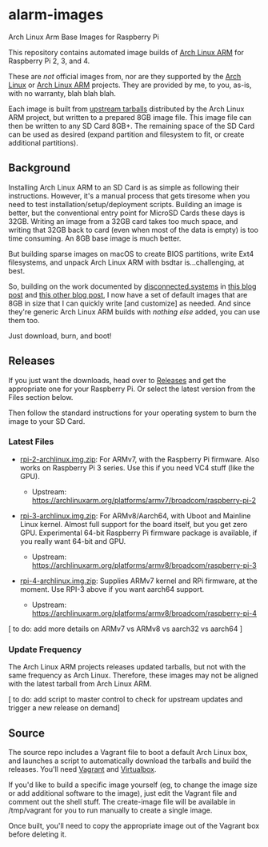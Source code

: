 # alarm-images
Arch Linux Arm Base Images for Raspberry Pi


This repository contains automated image builds of [Arch Linux ARM](https://archlinuxarm.org) for Raspberry Pi 2, 3, and 4.  

These are *not* official images from, nor are they supported by the [Arch Linux](https://www.archlinux.org) or [Arch Linux ARM](https://archlinuxarm.org) projects. They are provided by me, to you, as-is, with no warranty, blah blah blah.

Each image is built from [upstream tarballs](https://archlinuxarm.org/about/downloads) distributed by the Arch Linux ARM project, but written to a prepared 8GB image file. This image file can then be written to any SD Card 8GB+. The remaining space of the SD Card can be used as desired (expand partition and filesystem to fit, or create additional partitions).

## Background

Installing Arch Linux ARM to an SD Card is as simple as following their instructions. However, it's a manual process that gets tiresome when you need to test installation/setup/deployment scripts. Building an image is better, but the conventional entry point for MicroSD Cards these days is 32GB. Writing an image from a 32GB card takes too much space, and writing that 32GB back to card (even when most of the data is empty) is too time consuming. An 8GB base image is much better.

But building sparse images on macOS to create BIOS partitions, write Ext4 filesystems, and unpack Arch Linux ARM with bsdtar is...challenging, at best.

So, building on the work documented by [disconnected.systems](https://disconnected.systems) in [this blog post](https://disconnected.systems/blog/raspberry-pi-archlinuxarm-setup/) and [this other blog post](https://disconnected.systems/blog/custom-rpi-image-with-github-travis//), I now have a set of default images that are 8GB in size that I can quickly write [and customize] as needed. And since they're generic Arch Linux ARM builds with *nothing else* added, you can use them too.

Just download, burn, and boot!

## Releases
If you just want the downloads, head over to [Releases](https://github.com/andrewboring/alarm-images/releases) and get the appropriate one for your Raspberry Pi. Or select the latest version from the Files section below.

Then follow the standard instructions for your operating system to burn the image to your SD Card.


### Latest Files
- [rpi-2-archlinux.img.zip](https://github.com/andrewboring/alarm-images/releases/latest/download/rpi-2-archlinux.img.zip): For ARMv7, with the Raspberry Pi firmware. Also works on Raspberry Pi 3 series. Use this if you need VC4 stuff (like the GPU).
  - Upstream: https://archlinuxarm.org/platforms/armv7/broadcom/raspberry-pi-2

- [rpi-3-archlinux.img.zip](https://github.com/andrewboring/alarm-images/releases/latest/download/rpi-3-archlinux.img.zip): For ARMv8/Aarch64, with Uboot and Mainline Linux kernel. Almost full support for the board itself, but you get zero GPU. Experimental 64-bit Raspberry Pi firmware package is available, if you really want 64-bit and GPU.
  - Upstream: https://archlinuxarm.org/platforms/armv8/broadcom/raspberry-pi-3

- [rpi-4-archlinux.img.zip](https://github.com/andrewboring/alarm-images/releases/latest/download/rpi-3-archlinux.img.zip): Supplies ARMv7 kernel and RPi firmware, at the moment. Use RPI-3 above if you want aarch64 support.
  - Upstream: https://archlinuxarm.org/platforms/armv8/broadcom/raspberry-pi-4

[ to do: add more details on ARMv7 vs ARMv8 vs aarch32 vs aarch64 ]

### Update Frequency
The Arch Linux ARM projects releases updated tarballs, but not with the same frequency as Arch Linux. Therefore, these images may not be aligned with the latest tarball from Arch Linux ARM.

[ to do: add script to master control to check for upstream updates and trigger a new release on demand]

## Source
The source repo includes a Vagrant file to boot a default Arch Linux box, and launches a script to automatically download the tarballs and build the releases. You'll need [Vagrant](https://www.vagrantup.com) and [Virtualbox](https://virtualbox.org).

If you'd like to build a specific image yourself (eg, to change the image size or add additional software to the image), just edit the Vagrant file and comment out the shell stuff. The create-image file will be available in /tmp/vagrant for you to run manually to create a single image.

Once built, you'll need to copy the appropriate image out of the Vagrant box before deleting it.
